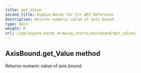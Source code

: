 ```yaml
---
title: get_Value
second_title: Aspose.Words for C++ API Reference
description: Returns numeric value of axis bound. 
type: docs
weight: 0
url: /cpp/aspose.words.drawing.charts/axisbound/get_value/
---
```

## AxisBound.get_Value method


Returns numeric value of axis bound.

